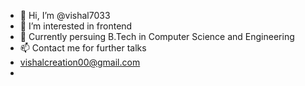 - 👋 Hi, I’m @vishal7033
- 👀 I’m interested in frontend
- 🌱 Currently persuing B.Tech in Computer Science and Engineering
- 📫 Contact me for further talks
- vishalcreation00@gmail.com
- 

<!---
vishal7033/vishal7033 is a ✨ special ✨ repository because its `README.md` (this file) appears on your GitHub profile.
You can click the Preview link to take a look at your changes.
--->
